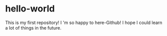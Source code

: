 # hello-world
This is my first repository! I 'm so happy to here-Github!  I hope I could learn a lot of things in the future. 
